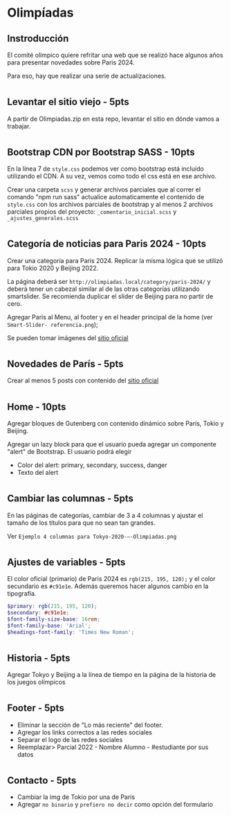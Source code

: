 # Olimpíadas

## Instroducción

El comité olímpico quiere refritar una web que se realizó hace algunos años para presentar novedades sobre Paris 2024.

Para eso, hay que realizar una serie de actualizaciones.

#

## Levantar el sitio viejo - 5pts

A partir de Olimpiadas.zip en esta repo, levantar el sitio en dónde vamos a trabajar.

#

## Bootstrap CDN por Bootstrap SASS - 10pts

En la línea 7 de `style.css` podemos ver como bootstrap está incluído utilizando el CDN. A su vez, vemos como todo el css está en ese archivo.

Crear una carpeta `scss` y generar archivos parciales que al correr el comando "npm run sass" actualice automaticamente el contenido de `style.css` con los archivos parciales de bootstrap y al menos 2 archivos parciales propios del proyecto: `_comentario_inicial.scss` y `_ajustes_generales.scss`

#

## Categoría de noticias para Paris 2024 - 10pts

Crear una categoría para Paris 2024. Replicar la misma lógica que se utilizó para Tokio 2020 y Beijing 2022.

La página deberá ser `http://olimpiadas.local/category/paris-2024/` y deberá tener un cabezal similar al de las otras categorías utilizando smartslider. Se recomienda duplicar el slider de Beijing para no partir de cero.

Agregar París al Menu, al footer y en el header principal de la home (ver `Smart-Slider- referencia.png`);

Se pueden tomar imágenes del [sitio oficial](https://olympics.com/en/olympic-games/paris-2024)

#

## Novedades de París - 5pts

Crear al menos 5 posts con contenido del [sitio oficial](https://olympics.com/en/olympic-games/paris-2024)

#

## Home - 10pts

Agregar bloques de Gutenberg con contenido dinámico sobre París, Tokio y Beijing.

Agregar un lazy block para que el usuario pueda agregar un componente "alert" de Bootstrap. El usuario podrá elegir

-   Color del alert: primary, secondary, success, danger
-   Texto del alert

#

## Cambiar las columnas - 5pts

En las páginas de categorías, cambiar de 3 a 4 columnas y ajustar el tamaño de los títulos para que no sean tan grandes.

Ver `Ejemplo 4 columnas para Tokyo-2020-–-Olimpiadas.png`

#

## Ajustes de variables - 5pts

El color oficial (primario) de Paris 2024 es `rgb(215, 195, 120);` y el color secundario es `#c91e1e`. Además queremos hacer algunos cambio en la tipografía.

```scss
$primary: rgb(215, 195, 120);
$secondary: #c91e1e;
$font-family-size-base: 16rem;
$font-family-base: 'Arial';
$headings-font-family: 'Times New Roman';
```

#

## Historia - 5pts

Agregar Tokyo y Beijing a la línea de tiempo en la página de la historia de los juegos olímpicos

#

## Footer - 5pts

-   Eliminar la sección de "Lo más reciente" del footer.
-   Agregar los links correctos a las redes sociales
-   Separar el logo de las redes sociales
-   Reemplazar> Parcial 2022 - Nombre Alumno - #estudiante por sus datos

#

## Contacto - 5pts

-   Cambiar la img de Tokio por una de Paris
-   Agregar `no binario` y `prefiero no decir` como opción del formulario
